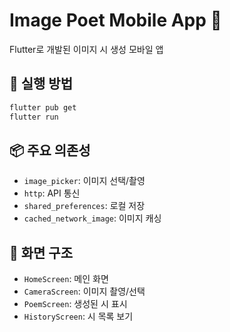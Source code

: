 # Image Poet Mobile App 📱

Flutter로 개발된 이미지 시 생성 모바일 앱

## 🚀 실행 방법

```bash
flutter pub get
flutter run
```

## 📦 주요 의존성

- `image_picker`: 이미지 선택/촬영
- `http`: API 통신
- `shared_preferences`: 로컬 저장
- `cached_network_image`: 이미지 캐싱

## 📱 화면 구조

- `HomeScreen`: 메인 화면
- `CameraScreen`: 이미지 촬영/선택
- `PoemScreen`: 생성된 시 표시
- `HistoryScreen`: 시 목록 보기

